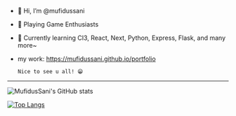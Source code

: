 - 👋 Hi, I’m @mufidussani
- 👀 Playing Game Enthusiasts
- 🌱 Currently learning CI3, React, Next, Python, Express, Flask, and many more~
- my work: https://mufidussani.github.io/portfolio
      
      Nice to see u all! 😁  
----
![MufidusSani's GitHub stats](https://github-readme-stats.vercel.app/api?username=mufidussani&show_icons=true&theme=tokyonight)           
   
[![Top Langs](https://github-readme-stats.vercel.app/api/top-langs/?username=mufidussani)](https://github.com/anuraghazra/github-readme-stats)  
<!---
mufidussani/mufidussani is a ✨ special ✨ repository because its `README.md` (this file) appears on your GitHub profile.
You can click the Preview link to take a look at your changes.
--->
